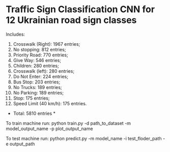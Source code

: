 # Traffic Sign Classification CNN for 12 Ukrainian road sign classes

Includes:
1. Crosswalk (Right): 1967 entries;
2. No stopping: 812 entries;
3. Priority Road: 770 entries;
4. Give Way: 546 entries;
5. Children: 280 entries;
6. Crosswalk (left): 280 entries;
7. Do Not Enter: 224 entries;
8. Bus Stop: 203 entries;
9. No Trucks: 189 entries;
10. No Parking: 189 entries;
11. Stop: 175 entries;
12. Speed Limit (40 km/h): 175 entries.
* Total: 5810 entries *

To train machine run:
python train.py -d path_to_dataset -m model_output_name -p plot_output_name

To test machine run:
python predict.py -m model_name -i test_floder_path -e output_path
